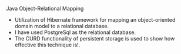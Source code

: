 Java Object-Relational Mapping
* Utilization of Hibernate framework for mapping an object-oriented domain model to a relational database.
* I have used PostgreSql as the relational database.
* The CURD functionality of persistent storage is used to show how effective this technique is!.
